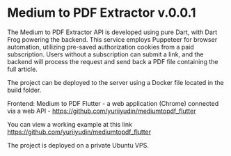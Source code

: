 # Medium to PDF Extractor v.0.0.1

The Medium to PDF Extractor API is developed using pure Dart, with Dart Frog powering the backend. This service employs Puppeteer for browser automation, utilizing pre-saved authorization cookies from a paid subscription. Users without a subscription can submit a link, and the backend will process the request and send back a PDF file containing the full article.

The project can be deployed to the server using a Docker file located in the build folder.

Frontend: Medium to PDF Flutter - a web application (Chrome) connected via a web API -  https://github.com/yuriiyudin/mediumtopdf_flutter

You can view a working example at this link https://github.com/yuriiyudin/mediumtopdf_flutter  

The project is deployed on a private Ubuntu VPS.

